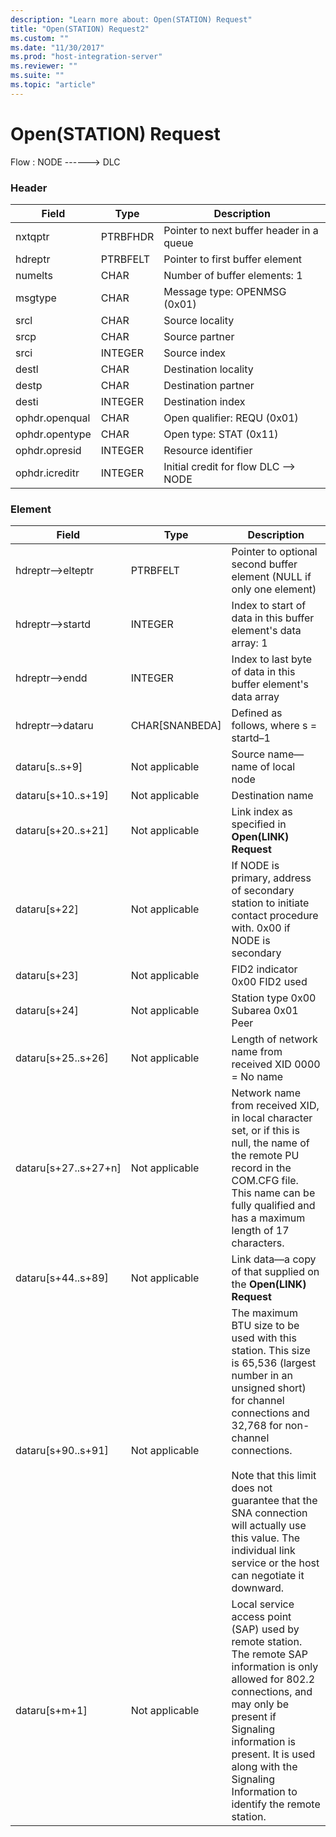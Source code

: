 ```yaml
---
description: "Learn more about: Open(STATION) Request"
title: "Open(STATION) Request2"
ms.custom: ""
ms.date: "11/30/2017"
ms.prod: "host-integration-server"
ms.reviewer: ""
ms.suite: ""
ms.topic: "article"
---
```

# Open(STATION) Request
Flow : NODE ------> DLC  
  
### Header  
  
|Field|Type|Description|  
|-----------|----------|-----------------|  
|nxtqptr|PTRBFHDR|Pointer to next buffer header in a queue|  
|hdreptr|PTRBFELT|Pointer to first buffer element|  
|numelts|CHAR|Number of buffer elements: 1|  
|msgtype|CHAR|Message type: OPENMSG (0x01)|  
|srcl|CHAR|Source locality|  
|srcp|CHAR|Source partner|  
|srci|INTEGER|Source index|  
|destl|CHAR|Destination locality|  
|destp|CHAR|Destination partner|  
|desti|INTEGER|Destination index|  
|ophdr.openqual|CHAR|Open qualifier: REQU (0x01)|  
|ophdr.opentype|CHAR|Open type: STAT (0x11)|  
|ophdr.opresid|INTEGER|Resource identifier|  
|ophdr.icreditr|INTEGER|Initial credit for flow DLC –> NODE|  
  
### Element  
  
|Field|Type|Description|  
|-----------|----------|-----------------|  
|hdreptr–>elteptr|PTRBFELT|Pointer to optional second buffer element (NULL if only one element)|  
|hdreptr–>startd|INTEGER|Index to start of data in this buffer element's data array: 1|  
|hdreptr–>endd|INTEGER|Index to last byte of data in this buffer element's data array|  
|hdreptr–>dataru|CHAR[SNANBEDA]|Defined as follows, where s = startd–1|  
|dataru[s..s+9]|Not applicable|Source name—name of local node|  
|dataru[s+10..s+19]|Not applicable|Destination name|  
|dataru[s+20..s+21]|Not applicable|Link index as specified in **Open(LINK) Request**|  
|dataru[s+22]|Not applicable|If NODE is primary, address of secondary station to initiate contact procedure with. 0x00 if NODE is secondary|  
|dataru[s+23]|Not applicable|FID2 indicator 0x00 FID2 used|  
|dataru[s+24]|Not applicable|Station type 0x00 Subarea 0x01 Peer|  
|dataru[s+25..s+26]|Not applicable|Length of network name from received XID 0000 = No name|  
|dataru[s+27..s+27+n]|Not applicable|Network name from received XID, in local character set, or if this is null, the name of the remote PU record in the COM.CFG file. This name can be fully qualified and has a maximum length of 17 characters.|  
|dataru[s+44..s+89]|Not applicable|Link data—a copy of that supplied on the **Open(LINK) Request**|  
|dataru[s+90..s+91]|Not applicable|The maximum BTU size to be used with this station. This size is 65,536 (largest number in an unsigned short) for channel connections and 32,768 for non-channel connections.<br /><br /> Note that this limit does not guarantee that the SNA connection will actually use this value. The individual link service or the host can negotiate it downward.|  
|dataru[s+m+1]|Not applicable|Local service access point (SAP) used by remote station. The remote SAP information is only allowed for 802.2 connections, and may only be present if Signaling information is present. It is used along with the Signaling Information to identify the remote station.|
